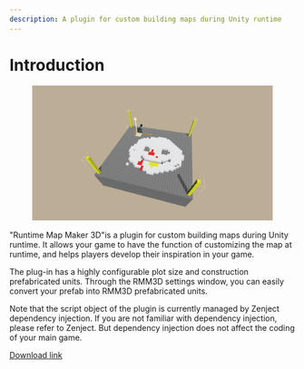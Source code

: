 ```yaml
---
description: A plugin for custom building maps during Unity runtime
---
```


# Introduction

<figure><img src=".gitbook/assets/image (5).png" alt=""><figcaption></figcaption></figure>



"Runtime Map Maker 3D"is a plugin for custom building maps during Unity runtime. It allows your game to have the function of customizing the map at runtime, and helps players develop their inspiration in your game.



The plug-in has a highly configurable plot size and construction prefabricated units. Through the RMM3D settings window, you can easily convert your prefab into RMM3D prefabricated units.



Note that the script object of the plugin is currently managed by Zenject dependency injection. If you are not familiar with dependency injection, please refer to Zenject. But dependency injection does not affect the coding of your main game.



[Download link](https://assetstore.unity.com/packages/tools/level-design/runtime-map-maker-3d-201818)



